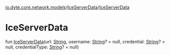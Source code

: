 [io.dyte.core.network.models](../index.md)/[IceServerData](index.md)/[IceServerData](-ice-server-data.md)

# IceServerData


fun [IceServerData](-ice-server-data.md)(url: [String](https://kotlinlang.org/api/latest/jvm/stdlib/kotlin/-string/index.html), username: [String](https://kotlinlang.org/api/latest/jvm/stdlib/kotlin/-string/index.html)? = null, credential: [String](https://kotlinlang.org/api/latest/jvm/stdlib/kotlin/-string/index.html)? = null, credentialType: [String](https://kotlinlang.org/api/latest/jvm/stdlib/kotlin/-string/index.html)? = null)
